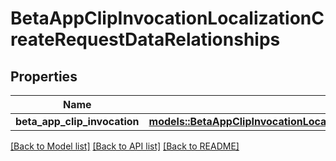 # BetaAppClipInvocationLocalizationCreateRequestDataRelationships

## Properties

Name | Type | Description | Notes
------------ | ------------- | ------------- | -------------
**beta_app_clip_invocation** | [**models::BetaAppClipInvocationLocalizationCreateRequestDataRelationshipsBetaAppClipInvocation**](BetaAppClipInvocationLocalizationCreateRequest_data_relationships_betaAppClipInvocation.md) |  | 

[[Back to Model list]](../README.md#documentation-for-models) [[Back to API list]](../README.md#documentation-for-api-endpoints) [[Back to README]](../README.md)


